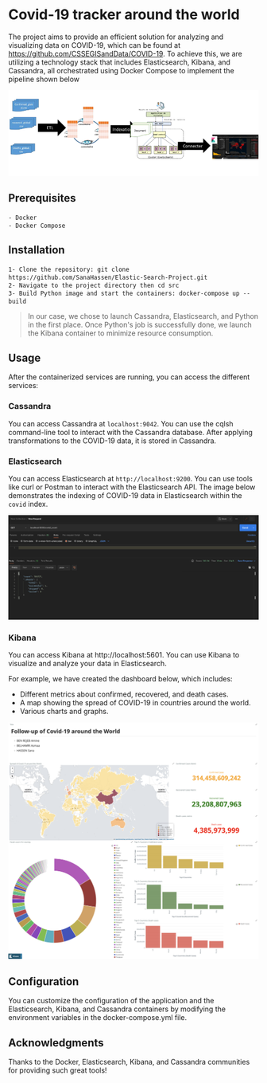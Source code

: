 # Covid-19 tracker around the world

The project aims to provide an efficient solution for analyzing and visualizing data on COVID-19, which can be found at https://github.com/CSSEGISandData/COVID-19. To achieve this, we are utilizing a technology stack that includes Elasticsearch, Kibana, and Cassandra, all orchestrated using Docker Compose to implement the pipeline shown below

![HomeView](images/archtecture.PNG)

## Prerequisites
    - Docker
    - Docker Compose

## Installation
    1- Clone the repository: git clone https://github.com/SanaHassen/Elastic-Search-Project.git
    2- Navigate to the project directory then cd src
    3- Build Python image and start the containers: docker-compose up --build

> In our case, we chose to launch Cassandra, Elasticsearch, and Python in the first place. Once Python's job is successfully done, we launch the Kibana container to minimize resource consumption.

## Usage 
After the containerized services are running, you can access the different services:

### Cassandra
You can access Cassandra at `localhost:9042`. You can use the cqlsh command-line tool to interact with the Cassandra database. After applying transformations to the COVID-19 data, it is stored in Cassandra.

### Elasticsearch
You can access Elasticsearch at `http://localhost:9200`. You can use tools like curl or Postman to interact with the Elasticsearch API.
The image below demonstrates the indexing of COVID-19 data in Elasticsearch within the `covid` index.

![HomeView](images/postman.png)

### Kibana
You can access Kibana at http://localhost:5601. You can use Kibana to visualize and analyze your data in Elasticsearch.

For example, we have created the dashboard below, which includes:
- Different metrics about confirmed, recovered, and death cases.
- A map showing the spread of COVID-19 in countries around the world.
- Various charts and graphs.

![HomeView](images/dashboard.png)

## Configuration
You can customize the configuration of the application and the Elasticsearch, Kibana, and Cassandra containers by modifying the environment variables in the docker-compose.yml file.

## Acknowledgments
Thanks to the Docker, Elasticsearch, Kibana, and Cassandra communities for providing such great tools!









